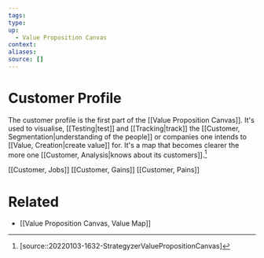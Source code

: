 ```yaml
---
tags:
type:
up:
  - Value Proposition Canvas
context:
aliases:
source: []
---
```


# Customer Profile

The customer profile is the first part of the [[Value Proposition Canvas]]. It's used to visualise, [[Testing|test]] and [[Tracking|track]] the [[Customer, Segmentation|understanding of the people]] or companies one intends to [[Value, Creation|create value]] for. It's a map that becomes clearer the more one [[Customer, Analysis|knows about its customers]].[^1]

[[Customer, Jobs]]
[[Customer, Gains]]
[[Customer, Pains]]

# Related

- [[Value Proposition Canvas, Value Map]]

[^1]: [source::20220103-1632-StrategyzerValuePropositionCanvas]
[^2]: [source::20220102-1704-GeschaftsmodelleEntwickelnVL1]
